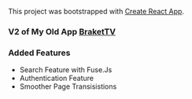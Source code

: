 This project was bootstrapped with [Create React App](https://github.com/facebook/create-react-app).

### V2 of My Old App [BraketTV](https://brakettv1.web.app/)

### Added Features
- Search Feature with Fuse.Js
- Authentication Feature
- Smoother Page Transisistions